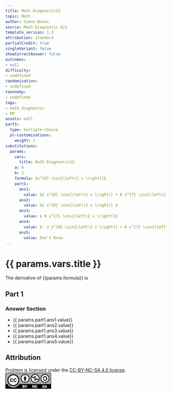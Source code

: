 ```yaml
---
title: Math Diagnostic23
topic: Math
author: Simon Bates
source: Math Diagnostic Q23
template_version: 1.3
attribution: standard
partialCredit: true
singleVariant: false
showCorrectAnswer: false
outcomes:
- null
difficulty:
- undefined
randomization:
- undefined
taxonomy:
- undefined
tags:
- math_diagnostic
- MP
assets: null
part1:
  type: multiple-choice
  pl-customizations:
    weight: 1
substitutions:
  params:
    vars:
      title: Math Diagnostic23
    a: 8
    b: 2
    formula: $x^{8} \sin{\left(2 x \right)}$
    part1:
      ans1:
        value: $2 x^{8} \cos{\left(2 x \right)} + 8 x^{7} \sin{\left(2 x \right)}$
      ans2:
        value: $2 x^{8} \cos{\left(2 x \right)} $
      ans3:
        value: $ 8 x^{7} \cos{\left(2 x \right)}$
      ans4:
        value: $- 2 x^{8} \sin{\left(2 x \right)} + 8 x^{7} \cos{\left(2 x \right)}$
      ans5:
        value: Don't Know
---
```

# {{ params.vars.title }}
The derivative of {{params.formula}} is

## Part 1

### Answer Section

- {{ params.part1.ans1.value}}
- {{ params.part1.ans2.value}}
- {{ params.part1.ans3.value}}
- {{ params.part1.ans4.value}}
- {{ params.part1.ans5.value}}

## Attribution

Problem is licensed under the [CC-BY-NC-SA 4.0 license](https://creativecommons.org/licenses/by-nc-sa/4.0/).<br> ![The Creative Commons 4.0 license requiring attribution-BY, non-commercial-NC, and share-alike-SA license.](https://raw.githubusercontent.com/firasm/bits/master/by-nc-sa.png)